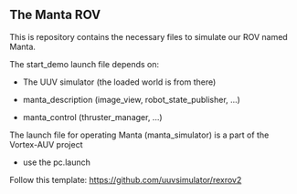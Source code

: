 ## The Manta ROV

This is repository contains the necessary files to simulate our ROV named Manta.

The start_demo launch file depends on:

- The UUV simulator (the loaded world is from there)

- manta_description (image_view, robot_state_publisher, ...)

- manta_control (thruster_manager, ...)

The launch file for operating Manta (manta_simulator) is a part of the Vortex-AUV project

- use the pc.launch

Follow this template: https://github.com/uuvsimulator/rexrov2
